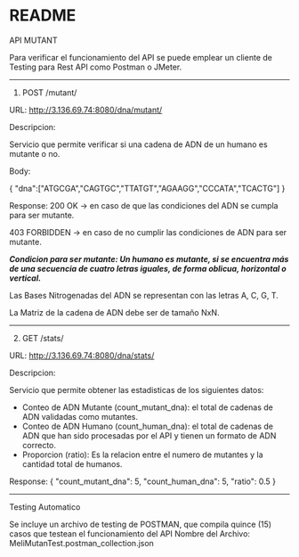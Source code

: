 # README 


API MUTANT

Para verificar el funcionamiento del API se puede emplear un cliente de Testing para Rest API como Postman o JMeter.

****************************************************************************
1) POST /mutant/

URL: http://3.136.69.74:8080/dna/mutant/

Descripcion: 

Servicio que permite verificar si una cadena de ADN de un humano es mutante o no.


Body:

{
"dna":["ATGCGA","CAGTGC","TTATGT","AGAAGG","CCCATA","TCACTG"]
}

Response:
200 OK -> en caso de que las condiciones del ADN se cumpla para ser mutante.

403 FORBIDDEN -> en caso de no cumplir las condiciones de ADN para ser mutante.

***Condicion para ser mutante: 
Un humano es mutante, si se encuentra más de una secuencia de cuatro letras
iguales, de forma oblicua, horizontal o vertical.***

Las Bases Nitrogenadas del ADN se representan con las letras A, C, G, T.

La Matriz de la cadena de ADN debe ser de tamaño NxN.


********************************************************************************
2) GET /stats/

URL:  http://3.136.69.74:8080/dna/stats/

Descripcion:

Servicio que permite obtener las estadisticas de los siguientes datos:

- Conteo de ADN Mutante (count_mutant_dna): el total de cadenas de ADN validadas como mutantes.
- Conteo de ADN Humano (count_human_dna): el total de cadenas de ADN que han sido procesadas por el API y tienen un formato de ADN correcto.
- Proporcion (ratio): Es la relacion entre el numero de mutantes y la cantidad total de humanos.


Response:
{
    "count_mutant_dna": 5,
    "count_human_dna": 5,
    "ratio": 0.5
}


*******************************************************************************
Testing Automatico

Se incluye un archivo de testing de POSTMAN, que compila quince (15) casos que testean el funcionamiento del API
Nombre del Archivo: MeliMutanTest.postman_collection.json

